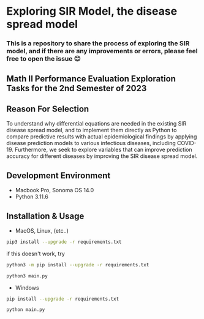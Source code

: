 # Exploring SIR Model, the disease spread model
### This is a repository to share the process of exploring the SIR model, and if there are any improvements or errors, please feel free to open the issue 😊
## Math II Performance Evaluation Exploration Tasks for the 2nd Semester of 2023
## Reason For Selection
To understand why differential equations are needed in the existing SIR disease spread model, and to implement them directly as Python to compare predictive results with actual epidemiological findings by applying disease prediction models to various infectious diseases, including COVID-19. Furthermore, we seek to explore variables that can improve prediction accuracy for different diseases by improving the SIR disease spread model.


## Development Environment
- Macbook Pro, Sonoma OS 14.0
- Python 3.11.6

## Installation & Usage
- MacOS, Linux, (etc..)
```bash
pip3 install --upgrade -r requirements.txt
```
if this doesn't work, try
```bash
python3 -m pip install --upgrade -r requirements.txt
```
```bash
python3 main.py 
```

- Windows
```bash
pip install --upgrade -r requirements.txt
```
```bash
python main.py 
```
